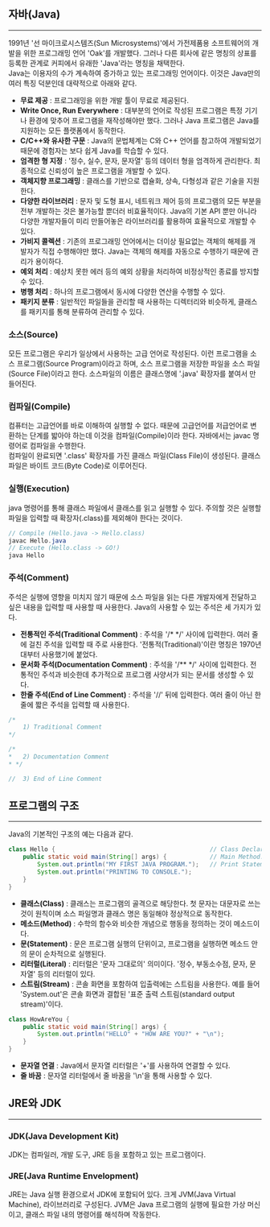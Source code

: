 <h2>자바(Java)</h2><hr>
<p>1991년 '선 마이크로시스템즈(Sun Microsystems)'에서 가전제품용 소프트웨어의 개발을 위한 프로그래밍 언어 'Oak'를 개발했다. 그러나 다른 회사에 같은 명칭의 상표를 등록한 관계로 커피에서 유래한 'Java'라는 명칭을 채택한다.<br>Java는 이용자의 수가 계속하여 증가하고 있는 프로그래밍 언어이다. 이것은 Java만의 여러 특징 덕분인데 대략적으로 아래와 같다.</p>

- <b>무료 제공</b> : 프로그래밍을 위한 개발 툴이 무료로 제공된다.
- <b>Write Once, Run Everywhere</b> :  대부분의 언어로 작성된 프로그램은 특정 기기나 환경에 맞추어 프로그램을 재작성해야만 했다. 그러나 Java 프로그램은 Java를 지원하는 모든 플랫폼에서 동작한다.
- <b>C/C++와 유사한 구문</b> : Java의 문법체계는 C와 C++ 언어를 참고하여 개발되었기 때문에 경험자는 보다 쉽게 Java를 학습할 수 있다.
- <b>엄격한 형 지정</b> : '정수, 실수, 문자, 문자열' 등의 데이터 형을 엄격하게 관리한다. 최종적으로 신뢰성이 높은 프로그램을 개발할 수 있다.
- <b>객체지향 프로그래밍</b> : 클래스를 기반으로 캡슐화, 상속, 다형성과 같은 기술을 지원한다.
- <b>다양한 라이브러리</b> : 문자 및 도형 표시, 네트워크 제어 등의 프로그램의 모든 부분을 전부 개발하는 것은 불가능할 뿐더러 비효율적이다. Java의 기본 API 뿐만 아니라 다양한 개발자들이 미리 만들어놓은 라이브러리를 활용하여 효율적으로 개발할 수 있다.
- <b>가비지 콜렉션</b> : 기존의 프로그래밍 언어에서는 더이상 필요없는 객체의 해제를 개발자가 직접 수행해야만 했다. Java는 객체의 해제를 자동으로 수행하기 때문에 관리가 용이하다.
- <b>예외 처리</b> : 예상치 못한 에러 등의 예외 상황을 처리하여 비정상적인 종료를 방지할 수 있다.
- <b>병행 처리</b> : 하나의 프로그램에서 동시에 다양한 연산을 수행할 수 있다.
- <b>패키지 분류</b> : 일반적인 파일들을 관리할 때 사용하는 디렉터리와 비슷하게, 클래스를 패키지를 통해 분류하여 관리할 수 있다.

<h3>소스(Source)</h3>
<p>모든 프로그램은 우리가 일상에서 사용하는 고급 언어로 작성된다. 이런 프로그램을 소스 프로그램(Source Program)이라고 하며, 소스 프로그램을 저장한 파일을 소스 파일(Source File)이라고 한다. 소스파일의 이름은 클래스명에 '.java' 확장자를 붙여서 만들어진다.</p>

<h3>컴파일(Compile)</h3>
<p>컴퓨터는 고급언어를 바로 이해하여 실행할 수 없다. 때문에 고급언어를 저급언어로 변환하는 단계를 밟아야 하는데 이것을 컴파일(Compile)이라 한다. 자바에서는 javac 명령어로 컴파일을 수행한다.<br>컴파일이 완료되면 '.class' 확장자를 가진 클래스 파일(Class File)이 생성된다. 클래스 파일은 바이트 코드(Byte Code)로 이루어진다.</p>

<h3>실행(Execution)</h3>
<p>java 명령어를 통해 클래스 파일에서 클래스를 읽고 실행할 수 있다. 주의할 것은 실행할 파일을 입력할 때 확장자(.class)를 제외해야 한다는 것이다.</p>

```java
// Compile (Hello.java -> Hello.class)
javac Hello.java
// Execute (Hello.class -> GO!)
java Hello
```

<h3>주석(Comment)</h3>
<p>주석은 실행에 영향을 미치지 않기 때문에 소스 파일을 읽는 다른 개발자에게 전달하고 싶은 내용을 입력할 때 사용할 때 사용한다. Java의 사용할 수 있는 주석은 세 가지가 있다.</p>

- <b>전통적인 주석(Traditional Comment)</b> : 주석을 '/* */' 사이에 입력한다. 여러 줄에 걸친 주석을 입력할 때 주로 사용한다. '전통적(Traditional)'이란 명칭은 1970년대부터 사용했기에 붙었다.
- <b>문서화 주석(Documentation Comment)</b> : 주석을 '/** */' 사이에 입력한다. 전통적인 주석과 비슷한데 추가적으로 프로그램 사양서가 되는 문서를 생성할 수 있다.
- <b>한줄 주석(End of Line Comment)</b> : 주석을 '//' 뒤에 입력한다. 여러 줄이 아닌 한 줄에 짧은 주석을 입력할 때 사용한다.

```java
/*
    1) Traditional Comment
*/

/*
*   2) Documentation Comment
* */

//  3) End of Line Comment
```

<h2>프로그램의 구조</h2><hr>
<p>Java의 기본적인 구조의 예는 다음과 같다.</p>

```java
class Hello {                                           // Class Declaration. (Hello)
    public static void main(String[] args) {            // Main Method.
        System.out.println("MY FIRST JAVA PROGRAM.");   // Print Statement.
        System.out.println("PRINTING TO CONSOLE.");
    }
}
```

- <b>클래스(Class)</b> : 클래스는 프로그램의 골격으로 해당한다. 첫 문자는 대문자로 쓰는 것이 원칙이며 소스 파일명과 클래스 명은 동일해야 정상적으로 동작한다. 
- <b>메소드(Method)</b> : 수학의 함수와 비슷한 개념으로 행동을 정의하는 것이 메소드이다.
- <b>문(Statement)</b> : 문은 프로그램 실행의 단위이고, 프로그램을 실행하면 메소드 안의 문이 순차적으로 실행된다.
- <b>리터럴(Literal)</b> : 리터럴은 '문자 그대로의' 의미이다. '정수, 부동소수점, 문자, 문자열' 등의 리터럴이 있다.
- <b>스트림(Stream)</b> : 콘솔 화면을 포함하여 입출력에는 스트림을 사용한다. 예를 들어 'System.out'은 콘솔 화면과 결합된 '표준 출력 스트림(standard output stream)'이다.

```java
class HowAreYou {
    public static void main(String[] args) {
        System.out.println("HELLO" + "HOW ARE YOU?" + "\n");
    }
}
```

- <b>문자열 연결</b> : Java에서 문자열 리터럴은 '+'를 사용하여 연결할 수 있다.
- <b>줄 바꿈</b> : 문자열 리터럴에서 줄 바꿈을 '\n'을 통해 사용할 수 있다.

<h2>JRE와 JDK</h2><hr>

<h3>JDK(Java Development Kit)</h3>
<p>JDK는 컴파일러, 개발 도구, JRE 등을 포함하고 있는 프로그램이다.</p>

<h3>JRE(Java Runtime Envelopment)</h3>
<p>JRE는 Java 실행 환경으로서 JDK에 포함되어 있다. 크게 JVM(Java Virtual Machine), 라이브러리로 구성된다. JVM은 Java 프로그램의 실행에 필요한 가상 머신이고, 클래스 파일 내의 명령어를 해석하며 작동한다.</p>

